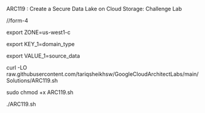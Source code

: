 ARC119 :  Create a Secure Data Lake on Cloud Storage: Challenge Lab 

//form-4

export ZONE=us-west1-c

export KEY_1=domain_type

export VALUE_1=source_data

curl -LO raw.githubusercontent.com/tariqsheikhsw/GoogleCloudArchitectLabs/main/Solutions/ARC119.sh

sudo chmod +x ARC119.sh

./ARC119.sh
